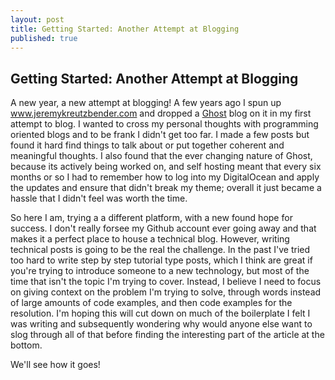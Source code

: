 ```yaml
---
layout: post
title: Getting Started: Another Attempt at Blogging
published: true
---
```


## Getting Started: Another Attempt at Blogging

A new year, a new attempt at blogging! A few years ago I spun up www.jeremykreutzbender.com and dropped a [Ghost](https://ghost.org/) blog on it in my first attempt to blog. I wanted to cross my personal thoughts with programming oriented blogs and to be frank I didn't get too far. I made a few posts but found it hard find things to talk about or put together coherent and meaningful thoughts. I also found that the ever changing nature of Ghost, because its actively being worked on, and self hosting meant that every six months or so I had to remember how to log into my DigitalOcean and apply the updates and ensure that didn't break my theme; overall it just became a hassle that I didn't feel was worth the time. 

So here I am, trying a a different platform, with a new found hope for success. I don't really forsee my Github account ever going away and that makes it a perfect place to house a technical blog. However, writing technical posts is going to be the real the challenge. In the past I've tried too hard to write step by step tutorial type posts, which I think are great if you're trying to introduce someone to a new technology, but most of the time that isn't the topic I'm trying to cover. Instead, I believe I need to focus on giving context on the problem I'm trying to solve, through words instead of large amounts of code examples, and then code examples for the resolution. I'm hoping this will cut down on much of the boilerplate I felt I was writing and subsequently wondering why would anyone else want to slog through all of that before finding the interesting part of the article at the bottom.

We'll see how it goes!
